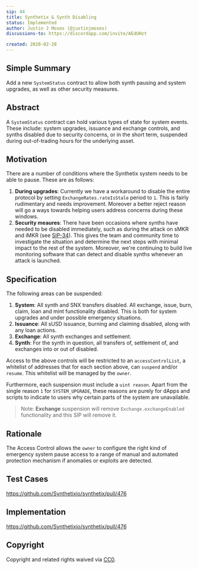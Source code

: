 ```yaml
---
sip: 44
title: Synthetix & Synth Disabling
status: Implemented
author: Justin J Moses (@justinjmoses)
discussions-to: https://discordapp.com/invite/AEdUHzt

created: 2020-02-28
---
```


<!--You can leave these HTML comments in your merged SIP and delete the visible duplicate text guides, they will not appear and may be helpful to refer to if you edit it again. This is the suggested template for new SIPs. Note that an SIP number will be assigned by an editor. When opening a pull request to submit your SIP, please use an abbreviated title in the filename, `sip-draft_title_abbrev.md`. The title should be 44 characters or less.-->

## Simple Summary

<!--"If you can't explain it simply, you don't understand it well enough." Provide a simplified and layman-accessible explanation of the SIP.-->

Add a new `SystemStatus` contract to allow both synth pausing and system upgrades, as well as other security measures.

## Abstract

<!--A short (~200 word) description of the technical issue being addressed.-->

A `SystemStatus` contract can hold various types of state for system events. These include: system upgrades, issuance and exchange controls, and synths disabled due to security concerns, or in the short term, suspended during out-of-trading hours for the underlying asset.

## Motivation

<!--The motivation is critical for SIPs that want to change Synthetix. It should clearly explain why the existing protocol specification is inadequate to address the problem that the SIP solves. SIP submissions without sufficient motivation may be rejected outright.-->

There are a number of conditions where the Synthetix system needs to be able to pause. These are as follows:

1. **During upgrades**: Currently we have a workaround to disable the entire protocol by setting `ExchangeRates.rateIsStale` period to `1`. This is fairly rudimentary and needs improvement. Moreover a better reject reason will go a ways towards helping users address concerns during these windows.
2. **Security meaures**: There have been occasions where synths have needed to be disabled immediately, such as during the attack on sMKR and iMKR (see [SIP-34](./sip-34.md)). This gives the team and community time to investigate the situation and determine the next steps with minimal impact to the rest of the system. Moreover, we're continuing to build live monitoring software that can detect and disable synths whenever an attack is launched.

## Specification

<!--The technical specification should describe the syntax and semantics of any new feature.-->

The following areas can be suspended:

1. **System**: All synth and SNX transfers disabled. All exchange, issue, burn, claim, loan and mint functionality disabled. This is both for system upgrades and under possible emergency situations.
2. **Issuance**: All sUSD issuance, burning and claiming disabled, along with any loan actions.
3. **Exchange**: All synth exchanges and settlement.
4. **Synth**: For the synth in question, all transfers of, settlement of, and exchanges into or out of disabled.

Access to the above controls will be restricted to an `accessControlList`, a whitelist of addresses that for each section above, can `suspend` and/or `resume`. This whitelist will be managed by the `owner`.

Furthermore, each suspension must include a `uint reason`. Apart from the single reason `1` for `SYSTEM_UPGRADE`, these reasons are purely for dApps and scripts to indicate to users why certain parts of the system are unavailable.

> Note: **Exchange** suspension will remove `Exchange.exchangeEnabled` functionality and this SIP will remove it.

## Rationale

<!--The rationale fleshes out the specification by describing what motivated the design and why particular design decisions were made. It should describe alternate designs that were considered and related work, e.g. how the feature is supported in other languages. The rationale may also provide evidence of consensus within the community, and should discuss important objections or concerns raised during discussion.-->

The Access Control allows the `owner` to configure the right kind of emergency system pause access to a range of manual and automated protection mechanism if anomalies or exploits are detected.

## Test Cases

<!--Test cases for an implementation are mandatory for SIPs but can be included with the implementation..-->

https://github.com/Synthetixio/synthetix/pull/476

## Implementation

<!--The implementations must be completed before any SIP is given status "Implemented", but it need not be completed before the SIP is "Approved". While there is merit to the approach of reaching consensus on the specification and rationale before writing code, the principle of "rough consensus and running code" is still useful when it comes to resolving many discussions of API details.-->

https://github.com/Synthetixio/synthetix/pull/476

## Copyright

Copyright and related rights waived via [CC0](https://creativecommons.org/publicdomain/zero/1.0/).
